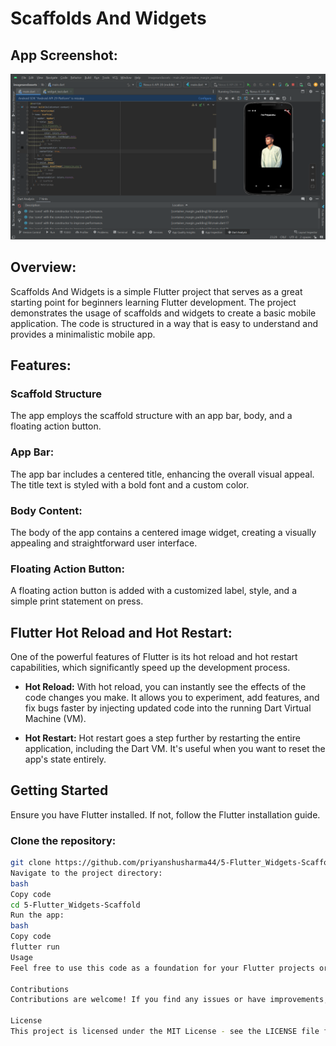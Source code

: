 # Scaffolds And Widgets

## App Screenshot:

![App Screenshot](https://github.com/priyanshusharma44/4-Flutter_Hot_Reload/blob/main/Screenshot%202023-12-16%20140122.png)

## Overview:
Scaffolds And Widgets is a simple Flutter project that serves as a great starting point for beginners learning Flutter development. The project demonstrates the usage of scaffolds and widgets to create a basic mobile application. The code is structured in a way that is easy to understand and provides a minimalistic mobile app.

## Features:
### Scaffold Structure
The app employs the scaffold structure with an app bar, body, and a floating action button.

### App Bar:
The app bar includes a centered title, enhancing the overall visual appeal. The title text is styled with a bold font and a custom color.

### Body Content:
The body of the app contains a centered image widget, creating a visually appealing and straightforward user interface.

### Floating Action Button:
A floating action button is added with a customized label, style, and a simple print statement on press.

## Flutter Hot Reload and Hot Restart:
One of the powerful features of Flutter is its hot reload and hot restart capabilities, which significantly speed up the development process.

- **Hot Reload:** With hot reload, you can instantly see the effects of the code changes you make. It allows you to experiment, add features, and fix bugs faster by injecting updated code into the running Dart Virtual Machine (VM).

- **Hot Restart:** Hot restart goes a step further by restarting the entire application, including the Dart VM. It's useful when you want to reset the app's state entirely.

## Getting Started
Ensure you have Flutter installed. If not, follow the Flutter installation guide.

### Clone the repository:

```bash
git clone https://github.com/priyanshusharma44/5-Flutter_Widgets-Scaffold.git
Navigate to the project directory:
bash
Copy code
cd 5-Flutter_Widgets-Scaffold
Run the app:
bash
Copy code
flutter run
Usage
Feel free to use this code as a foundation for your Flutter projects or as a learning resource to understand the basics of scaffolds and widgets.

Contributions
Contributions are welcome! If you find any issues or have improvements, please open an issue or submit a pull request.

License
This project is licensed under the MIT License - see the LICENSE file for details.

